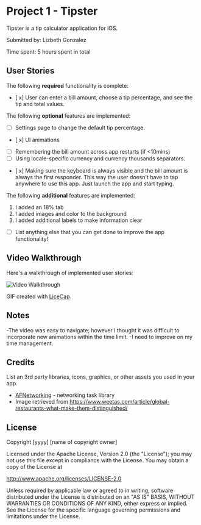 # Project 1 - Tipster

Tipster is a tip calculator application for iOS.

Submitted by: Lizbeth Gonzalez

Time spent: 5 hours spent in total

## User Stories

The following **required** functionality is complete:

* [ x] User can enter a bill amount, choose a tip percentage, and see the tip and total values.

The following **optional** features are implemented:
* [ ] Settings page to change the default tip percentage.
* [ x] UI animations
* [ ] Remembering the bill amount across app restarts (if <10mins)
* [ ] Using locale-specific currency and currency thousands separators.
* [ x] Making sure the keyboard is always visible and the bill amount is always the first responder. This way the user doesn't have to tap anywhere to use this app. Just launch the app and start typing.

The following **additional** features are implemented:
1. I added an 18% tab
2. I added images and color to the background
3. I added additional labels to make information clear
- [ ] List anything else that you can get done to improve the app functionality!

## Video Walkthrough

Here's a walkthrough of implemented user stories:

<img src='https://i.imgur.com/tCd0z2C.gif' title='Video Walkthrough' width='' alt='Video Walkthrough' />

GIF created with [LiceCap](http://www.cockos.com/licecap/).

## Notes

-The video was easy to navigate; however I thought it was difficult to incorporate new animations within the time limit.
-I need to improve on my time management.

## Credits

List an 3rd party libraries, icons, graphics, or other assets you used in your app.

- [AFNetworking](https://github.com/AFNetworking/AFNetworking) - networking task library
- Image retrieved from https://www.weetas.com/article/global-restaurants-what-make-them-distinguished/

## License

Copyright [yyyy] [name of copyright owner]

Licensed under the Apache License, Version 2.0 (the "License");
you may not use this file except in compliance with the License.
You may obtain a copy of the License at

http://www.apache.org/licenses/LICENSE-2.0

Unless required by applicable law or agreed to in writing, software
distributed under the License is distributed on an "AS IS" BASIS,
WITHOUT WARRANTIES OR CONDITIONS OF ANY KIND, either express or implied.
See the License for the specific language governing permissions and
limitations under the License.
